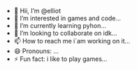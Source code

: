 - 👋 Hii, I’m @elliot
- 👀 I’m interested in games and code...
- 🌱 I’m currently learning pyhon...
- 💞️ I’m looking to collaborate on idk...
- 📫 How to reach me i´am working on it...
- 😄 Pronouns: ...
- ⚡ Fun fact: i like to play games...

<!---
mretcode/mretcode is a ✨ special ✨ repository because its `README.md` (this file) appears on your GitHub profile.
You can click the Preview link to take a look at your changes.
--->
